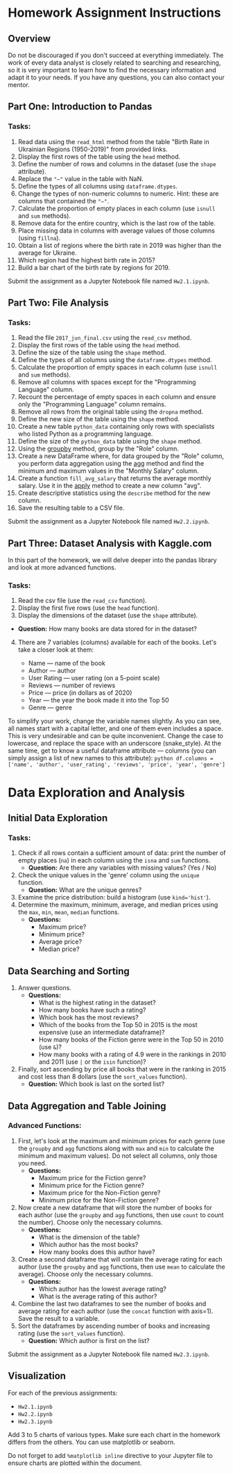 # Homework Assignment Instructions

## Overview

Do not be discouraged if you don't succeed at everything immediately. The work of every data analyst is closely related to searching and researching, so it is very important to learn how to find the necessary information and adapt it to your needs. If you have any questions, you can also contact your mentor.

## Part One: Introduction to Pandas

### Tasks:
1. Read data using the `read_html` method from the table "Birth Rate in Ukrainian Regions (1950-2019)" from provided links.
2. Display the first rows of the table using the `head` method.
3. Define the number of rows and columns in the dataset (use the `shape` attribute).
4. Replace the `"—"` value in the table with NaN.
5. Define the types of all columns using `dataframe.dtypes`.
6. Change the types of non-numeric columns to numeric. Hint: these are columns that contained the `"—"`.
7. Calculate the proportion of empty places in each column (use `isnull` and `sum` methods).
8. Remove data for the entire country, which is the last row of the table.
9. Place missing data in columns with average values of those columns (using `fillna`).
10. Obtain a list of regions where the birth rate in 2019 was higher than the average for Ukraine.
11. Which region had the highest birth rate in 2015?
12. Build a bar chart of the birth rate by regions for 2019.

Submit the assignment as a Jupyter Notebook file named `Hw2.1.ipynb`.

## Part Two: File Analysis

### Tasks:
1. Read the file `2017_jun_final.csv` using the `read_csv` method.
2. Display the first rows of the table using the `head` method.
3. Define the size of the table using the `shape` method.
4. Define the types of all columns using the `dataframe.dtypes` method.
5. Calculate the proportion of empty spaces in each column (use `isnull` and `sum` methods).
6. Remove all columns with spaces except for the "Programming Language" column.
7. Recount the percentage of empty spaces in each column and ensure only the "Programming Language" column remains.
8. Remove all rows from the original table using the `dropna` method.
9. Define the new size of the table using the `shape` method.
10. Create a new table `python_data` containing only rows with specialists who listed Python as a programming language.
11. Define the size of the `python_data` table using the `shape` method.
12. Using the [groupby](https://pandas.pydata.org/docs/reference/api/pandas.DataFrame.groupby.html) method, group by the "Role" column.
13. Create a new DataFrame where, for data grouped by the "Role" column, you perform data aggregation using the [agg](https://pandas.pydata.org/docs/reference/api/pandas.DataFrame.agg.html) method and find the minimum and maximum values in the "Monthly Salary" column.
14. Create a function `fill_avg_salary` that returns the average monthly salary. Use it in the [apply](https://pandas.pydata.org/docs/reference/api/pandas.DataFrame.apply.html) method to create a new column "avg".
15. Create descriptive statistics using the `describe` method for the new column.
16. Save the resulting table to a CSV file.

Submit the assignment as a Jupyter Notebook file named `Hw2.2.ipynb`.

## Part Three: Dataset Analysis with Kaggle.com

In this part of the homework, we will delve deeper into the pandas library and look at more advanced functions.

### Tasks:
1. Read the csv file (use the `read_csv` function).
2. Display the first five rows (use the `head` function).
3. Display the dimensions of the dataset (use the `shape` attribute).
- **Question:** How many books are data stored for in the dataset?
4. There are 7 variables (columns) available for each of the books. Let's take a closer look at them:

    - Name — name of the book
    - Author — author
    - User Rating — user rating (on a 5-point scale)
    - Reviews — number of reviews
    - Price — price (in dollars as of 2020)
    - Year — the year the book made it into the Top 50
    - Genre — genre

To simplify your work, change the variable names slightly. As you can see, all names start with a capital letter, and one of them even includes a space. This is very undesirable and can be quite inconvenient. Change the case to lowercase, and replace the space with an underscore (snake_style). At the same time, get to know a useful dataframe attribute — columns (you can simply assign a list of new names to this attribute):
    ```python
    df.columns = ['name', 'author', 'user_rating', 'reviews', 'price', 'year', 'genre']
    ```

# Data Exploration and Analysis

## Initial Data Exploration

### Tasks:
1. Check if all rows contain a sufficient amount of data: print the number of empty places (`na`) in each column using the `isna` and `sum` functions.
   - **Question:** Are there any variables with missing values? (Yes / No)
2. Check the unique values in the 'genre' column using the `unique` function.
   - **Question:** What are the unique genres?
3. Examine the price distribution: build a histogram (use `kind='hist'`).
4. Determine the maximum, minimum, average, and median prices using the `max`, `min`, `mean`, `median` functions.
   - **Questions:**
      - Maximum price?
      - Minimum price?
      - Average price?
      - Median price?

## Data Searching and Sorting

1. Answer questions.
   - **Questions:**
     - What is the highest rating in the dataset?
     - How many books have such a rating?
     - Which book has the most reviews? 
     - Which of the books from the Top 50 in 2015 is the most expensive (use an intermediate dataframe)? 
     - How many books of the Fiction genre were in the Top 50 in 2010 (use `&`)? 
     - How many books with a rating of 4.9 were in the rankings in 2010 and 2011 (use `|` or the `isin` function)?
2. Finally, sort ascending by price all books that were in the ranking in 2015 and cost less than 8 dollars (use the `sort_values` function).
   - **Question:** Which book is last on the sorted list?

## Data Aggregation and Table Joining

### Advanced Functions:
1. First, let's look at the maximum and minimum prices for each genre (use the `groupby` and `agg` functions along with `max` and `min` to calculate the minimum and maximum values). Do not select all columns, only those you need.
   - **Questions:**
      - Maximum price for the Fiction genre?
      - Minimum price for the Fiction genre?
      - Maximum price for the Non-Fiction genre?
      - Minimum price for the Non-Fiction genre?
2. Now create a new dataframe that will store the number of books for each author (use the `groupby` and `agg` functions, then use `count` to count the number). Choose only the necessary columns.
   - **Questions:**
      - What is the dimension of the table?
      - Which author has the most books?
      - How many books does this author have?
3. Create a second dataframe that will contain the average rating for each author (use the `groupby` and `agg` functions, then use `mean` to calculate the average). Choose only the necessary columns.
   - **Questions:**
      - Which author has the lowest average rating?
      - What is the average rating of this author?
4. Combine the last two dataframes to see the number of books and average rating for each author (use the `concat` function with axis=1). Save the result to a variable.
5. Sort the dataframes by ascending number of books and increasing rating (use the `sort_values` function).
   - **Question:** Which author is first on the list?


Submit the assignment as a Jupyter Notebook file named `Hw2.3.ipynb`.

## Visualization

For each of the previous assignments:
- `Hw2.1.ipynb`
- `Hw2.2.ipynb`
- `Hw2.3.ipynb`

Add 3 to 5 charts of various types. Make sure each chart in the homework differs from the others. You can use matplotlib or seaborn.

Do not forget to add `%matplotlib inline` directive to your Jupyter file to ensure charts are plotted within the document.
